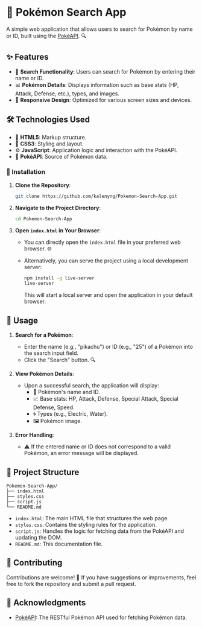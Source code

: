 
# 🧭 Pokémon Search App

A simple web application that allows users to search for Pokémon by name or ID, built using the [PokéAPI](https://pokeapi.co/). 🔍

## ✨ Features

- 🔎 **Search Functionality**: Users can search for Pokémon by entering their name or ID.
- 📊 **Pokémon Details**: Displays information such as base stats (HP, Attack, Defense, etc.), types, and images.
- 📱 **Responsive Design**: Optimized for various screen sizes and devices.

## 🛠️ Technologies Used

- 🧱 **HTML5**: Markup structure.
- 🎨 **CSS3**: Styling and layout.
- ⚙️ **JavaScript**: Application logic and interaction with the PokéAPI.
- 🐾 **PokéAPI**: Source of Pokémon data.

### 🧪 Installation

1. **Clone the Repository**:

   ```bash
   git clone https://github.com/kalenyng/Pokemon-Search-App.git
   ```

2. **Navigate to the Project Directory**:

   ```bash
   cd Pokemon-Search-App
   ```

3. **Open `index.html` in Your Browser**:

   - You can directly open the `index.html` file in your preferred web browser. 🌐
   - Alternatively, you can serve the project using a local development server:

     ```bash
     npm install -g live-server
     live-server
     ```

     This will start a local server and open the application in your default browser.

## 🚀 Usage

1. **Search for a Pokémon**:

   - Enter the name (e.g., "pikachu") or ID (e.g., "25") of a Pokémon into the search input field.
   - Click the "Search" button. 🔍

2. **View Pokémon Details**:

   - Upon a successful search, the application will display:
     - 📛 Pokémon's name and ID.
     - 📈 Base stats: HP, Attack, Defense, Special Attack, Special Defense, Speed.
     - 🌀 Types (e.g., Electric, Water).
     - 🖼️ Pokémon image.

3. **Error Handling**:

   - ⚠️ If the entered name or ID does not correspond to a valid Pokémon, an error message will be displayed.

## 📁 Project Structure

```
Pokemon-Search-App/
├── index.html
├── styles.css
├── script.js
└── README.md
```

- `index.html`: The main HTML file that structures the web page.
- `styles.css`: Contains the styling rules for the application.
- `script.js`: Handles the logic for fetching data from the PokéAPI and updating the DOM.
- `README.md`: This documentation file.

## 🤝 Contributing

Contributions are welcome! 🙌 If you have suggestions or improvements, feel free to fork the repository and submit a pull request.

## 🙏 Acknowledgments

- [PokéAPI](https://pokeapi.co/): The RESTful Pokémon API used for fetching Pokémon data.
